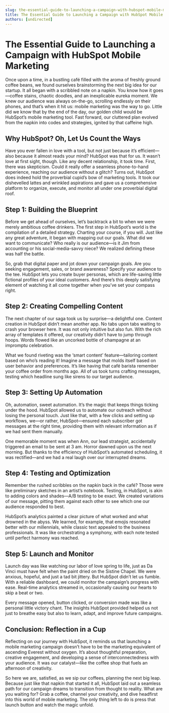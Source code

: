 ```yaml
---
slug: the-essential-guide-to-launching-a-campaign-with-hubspot-mobile-marketing
title: The Essential Guide to Launching a Campaign with HubSpot Mobile Marketing
authors: [undirected]
---
```


# The Essential Guide to Launching a Campaign with HubSpot Mobile Marketing

Once upon a time, in a bustling café filled with the aroma of freshly ground coffee beans, we found ourselves brainstorming the next big idea for our startup. It all began with a scribbled note on a napkin. You know how it goes—coffee stains, chaotic doodles, and an inexplicable eureka moment. We knew our audience was always on-the-go, scrolling endlessly on their phones, and that’s when it hit us: mobile marketing was the way to go. Little did we know that by the end of the day, our golden child would be HubSpot’s mobile marketing tool. Fast forward, our cluttered plan evolved from the napkin into codes and strategies, ignited by that caffeine high.

## Why HubSpot? Oh, Let Us Count the Ways
Have you ever fallen in love with a tool, but not just because it’s efficient—also because it almost reads your mind? HubSpot was that for us. It wasn’t love at first sight, though. Like any decent relationship, it took time. First, there was skepticism. Could it really offer a seamless phone-to-hand experience, reaching our audience without a glitch? Turns out, HubSpot does indeed hold the proverbial cupid’s bow of marketing tools. It took our dishevelled lattes and wrinkled aspirations and gave us a comprehensive platform to organize, execute, and monitor all under one proverbial digital roof.

## Step 1: Building the Blueprint
Before we get ahead of ourselves, let’s backtrack a bit to when we were merely ambitious coffee drinkers. The first step in HubSpot’s world is the compilation of a detailed strategy. Charting your course, if you will. Just like any great adventure, it began with mapping out our goals. What did we want to communicate? Who really is our audience—is it Jim from accounting or his social-media-savvy niece? We realized defining these was half the battle.

So, grab that digital paper and jot down your campaign goals. Are you seeking engagement, sales, or brand awareness? Specify your audience to the tee. HubSpot lets you create buyer personas, which are life-saving little fictional profiles of your ideal customers. And there’s this deeply satisfying element of watching it all come together when you’ve set your compass right.

## Step 2: Creating Compelling Content
The next chapter of our saga took us by surprise—a delightful one. Content creation in HubSpot didn’t mean another app. No tabs upon tabs waiting to crash your browser here. It was not only intuitive but also fun. With the rich array of templates it offered, our creativity didn’t have to jump through hoops. Words flowed like an uncorked bottle of champagne at an impromptu celebration.

What we found riveting was the ‘smart content’ feature—tailoring content based on who’s reading it! Imagine a message that molds itself based on user behavior and preferences. It’s like having that café barista remember your coffee order from months ago. All of us took turns crafting messages, testing which headline sung like sirens to our target audience.

## Step 3: Setting Up Automation
Oh, automation, sweet automation. It’s the magic that keeps things ticking under the hood. HubSpot allowed us to automate our outreach without losing the personal touch. Just like that, with a few clicks and setting up workflows, we—or rather, HubSpot—ensured each subscriber got messages at the right time, providing them with relevant information as if we had sent them manually.

One memorable moment was when Ann, our lead strategist, accidentally triggered an email to be sent at 3 am. Horror dawned upon us the next morning. But thanks to the efficiency of HubSpot’s automated scheduling, it was rectified—and we had a real laugh over our interrupted dreams.

## Step 4: Testing and Optimization
Remember the rushed scribbles on the napkin back in the café? Those were like preliminary sketches in an artist’s notebook. Testing, in HubSpot, is akin to adding colors and shades—A/B testing to be exact. We created variations of our message, pitting them against each other to see which one our audience responded to best.

HubSpot’s analytics painted a clear picture of what worked and what drowned in the abyss. We learned, for example, that emojis resonated better with our millennials, while classic text appealed to the business professionals. It was like orchestrating a symphony, with each note tested until perfect harmony was reached.

## Step 5: Launch and Monitor
Launch day was like watching our labor of love spring to life, just as Da Vinci must have felt when the paint dried on the Sistine Chapel. We were anxious, hopeful, and just a tad bit jittery. But HubSpot didn’t let us fumble. With a reliable dashboard, we could monitor the campaign’s progress with ease. Real-time analytics streamed in, occasionally causing our hearts to skip a beat or two.

Every message opened, button clicked, or conversion made was like a personal little victory chant. The insights HubSpot provided helped us not just to breathe easy but also to learn, adapt, and improve future campaigns.

## Conclusion: Reflection in a Cup
Reflecting on our journey with HubSpot, it reminds us that launching a mobile marketing campaign doesn’t have to be the marketing equivalent of ascending Everest without oxygen. It’s about thoughtful preparation, creative engagement, and developing a sense of interconnectedness with your audience. It was our catalyst—like the coffee shop that fuels an afternoon of creativity.

So here we are, satisfied, as we sip our coffees, planning the next big leap. Because just like that napkin that started it all, HubSpot laid out a seamless path for our campaign dreams to transition from thought to reality. What are you waiting for? Grab a coffee, channel your creativity, and dive headfirst into this world of mobile marketing. The only thing left to do is press that launch button and watch the magic unfold.